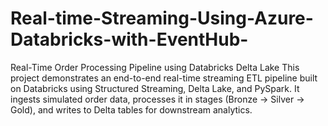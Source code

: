 # Real-time-Streaming-Using-Azure-Databricks-with-EventHub-
Real-Time Order Processing Pipeline using Databricks Delta Lake This project demonstrates an end-to-end real-time streaming ETL pipeline built on Databricks using Structured Streaming, Delta Lake, and PySpark. It ingests simulated order data, processes it in stages (Bronze → Silver → Gold), and writes to Delta tables for downstream analytics.

